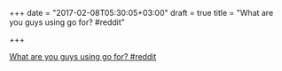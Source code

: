 +++
date = "2017-02-08T05:30:05+03:00"
draft = true
title = "What are you guys using go for?  #reddit"

+++

<p><a href="https://t.co/uLbO76oOMB">What are you guys using go for?  #reddit</a></p>
